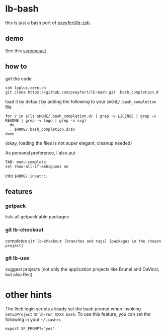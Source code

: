 # lb-bash

this is just a bash port of [pseyfert/lb-zsh](https://github.com/pseyfert/lb-zsh).

## demo

See this [screencast](http://virgilio.mib.infn.it/~seyfert/videos/lb-bash.webm)

## how to

get the code
```
ssh lxplus.cern.ch
git clone https://github.com/pseyfert/lb-bash.git .bash_completion.d
```

load it by default by adding the following to your `$HOME/.bash_completion` file
```
for v in $(ls $HOME/.bash_completion.d/ | grep -v LICENSE | grep -v README | grep -v logo | grep -v svg)
  do
  . $HOME/.bash_completion.d/$v
done
```

(okay, loading the files is not super elegant, cleanup needed)

As personal preference, I also put

```
TAB: menu-complete
set show-all-if-ambiguous on
```

into `$HOME/.inputrc`.

## features

### getpack

lists all getpack'able packages

### git lb-checkout

completes `git lb-checkout [branches and tags] [packages in the chosen project]`

### git lb-use

suggest projects (not only the application projects like Brunel and DaVinci, but also Rec)

# other hints

The lhcb login scripts already set the bash prompt when invoking `SetupProject`
or `lb-run XXXX bash`.  To use this feature, you can set the following in your
`~/.bashrc`

```
export SP_PROMPT="yes"
```
